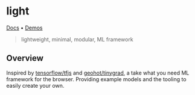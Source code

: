 # light

[Docs](https://docs-light.vercel.app) • [Demos](https://demos-light.vercel.app)

> lightweight, minimal, modular, ML framework

## Overview

Inspired by [tensorflow/tfjs](https://github.com/tensorflow/tfjs) and 
[geohot/tinygrad](https://github.com/geohot/tinygrad), a take what you 
need ML framework for the browser. Providing example models and the tooling 
to easily create your own.